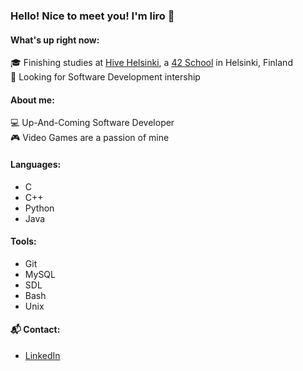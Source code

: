 ### Hello! Nice to meet you! I'm Iiro 👋

#### What's up right now:
  :mortar_board: Finishing studies at [Hive Helsinki](https://www.hive.fi/en/), a [42 School](https://42.fr/en/homepage/) in Helsinki, Finland<br />
  :office: Looking for Software Development intership
#### About me:
  :computer: Up-And-Coming Software Developer<br />
  :video_game: Video Games are a passion of mine
#### Languages:
- C
- C++
- Python
- Java
#### Tools:
- Git
- MySQL
- SDL
- Bash
- Unix
#### :mailbox_with_mail: Contact:
- [LinkedIn](https://www.linkedin.com/in/iiro-m-jaaskelainen/)

<!--
**ProIndy/ProIndy** is a ✨ _special_ ✨ repository because its `README.md` (this file) appears on your GitHub profile.

Here are some ideas to get you started:

- 🔭 I’m currently working on ...
- 🌱 I’m currently learning ...
- 👯 I’m looking to collaborate on ...
- 🤔 I’m looking for help with ...
- 💬 Ask me about ...
- 📫 How to reach me: ...
- 😄 Pronouns: ...
- ⚡ Fun fact: ...
- 👋 Hi, I’m @ProIndy
- 👀 I’m interested in ...
- 🌱 I’m currently learning ...
- 💞️ I’m looking to collaborate on ...
- 📫 How to reach me ...
👨‍💻


ProIndy/ProIndy is a ✨ special ✨ repository because its `README.md` (this file) appears on your GitHub profile.
You can click the Preview link to take a look at your changes.

-->
